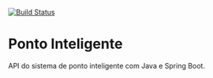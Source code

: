 [![Build Status](https://travis-ci.org/Moulin/ponto-inteligente-api.svg?branch=master)](https://travis-ci.org/Moulin/ponto-inteligente-api)
# Ponto Inteligente
API do sistema de ponto inteligente com Java e Spring Boot.
